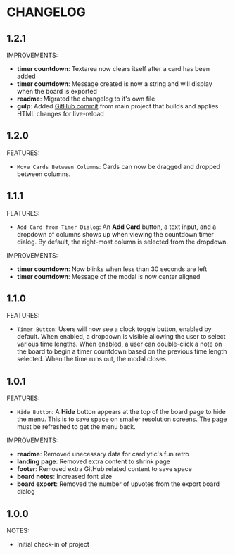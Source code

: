 # CHANGELOG

## 1.2.1

IMPROVEMENTS:

* **timer countdown**: Textarea now clears itself after a card has been added
* **timer countdown**: Message created is now a string and will display when the board is exported
* **readme**: Migrated the changelog to it's own file
* **gulp**: Added [GitHub commit](https://github.com/funretro/distributed/commit/fc2eac3c907aed7f943ee7118e195b2764805007) from main project that builds and applies HTML changes for live-reload

## 1.2.0

FEATURES:

* `Move Cards Between Columns`: Cards can now be dragged and dropped between columns.

## 1.1.1

FEATURES:

* `Add Card from Timer Dialog`: An **Add Card** button, a text input, and a dropdown of columns shows up when viewing the countdown timer dialog. By default, the right-most column is selected from the dropdown.

IMPROVEMENTS:

* **timer countdown**: Now blinks when less than 30 seconds are left
* **timer countdown**: Message of the modal is now center aligned

## 1.1.0

FEATURES:

* `Timer Button`: Users will now see a clock toggle button, enabled by default. When enabled, a dropdown is visible allowing the user to select various time lengths. When enabled, a user can double-click a note on the board to begin a timer countdown based on the previous time length selected. When the time runs out, the modal closes.

## 1.0.1

FEATURES:

* `Hide Button`: A **Hide** button appears at the top of the board page to hide the menu. This is to save space on smaller resolution screens. The page must be refreshed to get the menu back.

IMPROVEMENTS:

* **readme**: Removed unecessary data for cardlytic's fun retro
* **landing page**: Removed extra content to shrink page
* **footer**: Removed extra GitHub related content to save space
* **board notes**: Increased font size
* **board export**:  Removed the number of upvotes from the export board dialog

## 1.0.0

NOTES:

* Initial check-in of project